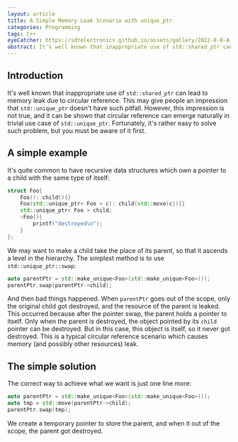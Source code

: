 ```yaml
---
layout: article
title: A Simple Memory Leak Scenario with unique_ptr
categories: Programming
tags: C++
eyeCatcher: https://sdtelectronics.github.io/assets/gallery/2022-8-8-A-Simple-Memory-Leak-Scenario-with-unique_ptr.png
abstract: It's well known that inappropriate use of std::shared_ptr can lead to memory leak due to circular reference. In this article, a simple case where circular reference can happen on std::unique_ptr is demonstrated, and the method to avoid it is suggested.
---
```


## Introduction
It's well known that inappropriate use of `std::shared_ptr` can lead to memory leak due to circular reference. This may give people an impression that `std::unique_ptr` doesn't have such pitfall. However, this impression is not true, and it can be shown that circular reference can emerge naturally in trivial use case of `std::unique_ptr`. Fortunately, it's rather easy to solve such problem, but you must be aware of it first.

## A simple example
It's quite common to have recursive data structures which own a pointer to a child with the same type of itself:
``` c++
struct Foo{
    Foo(): child(){}
    Foo(std::unique_ptr< Foo > c): child(std::move(c)){}
    std::unique_ptr< Foo > child;
    ~Foo(){
        printf("destroyed\n");
    }
};
```
We may want to make a child take the place of its parent, so that it ascends a level in the hierarchy. The simplest method is to use `std::unique_ptr::swap`:
``` c++
auto parentPtr = std::make_unique<Foo>(std::make_unique<Foo>());
parentPtr.swap(parentPtr->child);
```
And then bad things happened. When `parentPtr` goes out of the scope, only the original child got destroyed, and the resource of the parent is leaked. This occurred because after the pointer swap, the parent holds a pointer to itself. Only when the parent is destroyed, the object pointed by its `child` pointer can be destroyed. But in this case, this object is itself, so it never got destroyed. This is a typical circular reference scenario which causes memory (and possibly other resources) leak.

## The simple solution
The correct way to achieve what we want is just one line more:
``` c++
auto parentPtr = std::make_unique<Foo>(std::make_unique<Foo>());
auto tmp = std::move(parentPtr->child);
parentPtr.swap(tmp);
```
We create a temporary pointer to store the parent, and when it out of the scope, the parent got destroyed.
